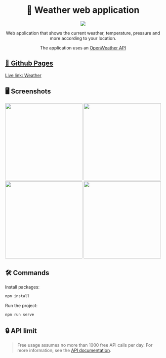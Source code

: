 <h1 align="center">📂 Weather web application</h1>

<p align="center">
  <a href="https://skillicons.dev">
    <img src="https://skillicons.dev/icons?i=vue,css" />
  </a>
</p>

<p align="center">
   <span>Web application that shows the current weather, temperature, pressure and more according to your location.</span>
</p>

<p align="center">
   <span>The application uses an <a href="https://openweathermap.org/">OpenWeather API</span>
</p>

## 🔗 Github Pages

Live link: [Weather](https://safym.github.io/weather-app-vue/)

## 🖥️ Screenshots

<p align="center">
  <img height="250" src="https://user-images.githubusercontent.com/99616798/231579698-5a05d7ba-4326-4fd8-94c3-e52f07af798d.png">
  <img height="250" src="https://user-images.githubusercontent.com/99616798/231579716-33b61911-9549-4051-9917-5aa553a38bd6.png">
  <img height="250" src="https://user-images.githubusercontent.com/99616798/231579727-1e8887df-cc2a-4d43-a7d9-fea0f0f04a7d.png">
  <img height="250" src="https://user-images.githubusercontent.com/99616798/231579735-7568ec90-2a40-4196-a908-4d9d951a5f69.png">
</p>
 
## 🛠 Commands

Install packages:
```bash
npm install
```
Run the project:
```bash
npm run serve 
```

## 🔒 API limit

> Free usage assumes no more than 1000 free API calls per day.
For more information, see the [API documentation](https://openweathermap.org/api).
